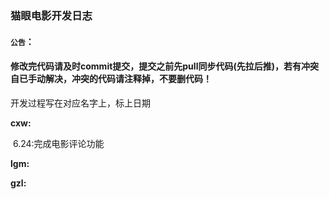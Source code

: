 ﻿### 猫眼电影开发日志

#### `公告`：

#### 	修改完代码请及时commit提交，提交之前先pull同步代码(先拉后推)，若有冲突自已手动解决，冲突的代码请注释掉，不要删代码！

开发过程写在对应名字上，标上日期

**cxw:**

​	6.24:完成电影评论功能

**lgm:**


**gzl:**











